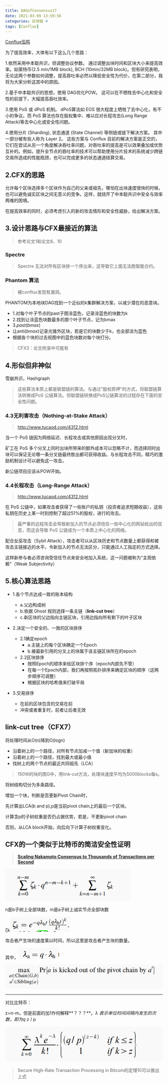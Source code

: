 ```yaml
---
title: DAGofConsensus17
date: 2021-03-09 13:59:56
categories: 区块链 #
tags: [Conflux]
---
```



[Conflux伍鸣](https://blog.csdn.net/weixin_44282220/article/details/85321832)

为了提高效率，大体有以下这么几个思路：

1.依然采用中本聪共识，但调整协议参数。
通过调整出块时间和区块大小来提高效率。如莱特币(2.5 min/1MB block), BCH (10min/32MB block)。但有研究表明，无论这两个参数如何调整，提高吞吐率必然以降低安全性为代价，在第二部分，我将为大家分析这其中的原因。

2.基于中本聪共识的思想，使用 DAG优化POW。
这可以在不牺牲去中心化和安全性的前提下，大幅提高吞吐效率。

3.使用 PoS 或 dPoS 机制。
dPoS算法如 EOS 很大程度上牺牲了去中心化，有不小的争议。而 PoS 算法也存在股权集中、难以应对长程攻击(Long Range Attack)等去中心化或安全性问题。

4.使用分片 (Sharding), 状态通道 (State Channel) 等侧链或链下解决方案。
其中一部分被有些人称为 Layer 2。 这些方案与 Conflux 目前的解决方案是正交的，它们在尝试从另一个角度解决吞吐率问题，对吞吐率的提高是可以效果叠加或优势互补的。例如，提升全节点的吞吐率的技术可以帮助使用分片技术的系统减少跨链交易所造成的性能瓶颈，也可以完成更多的状态通道结算交易。

## 2.CFX的思路

允许每个区块选择多个区块作为自己的父亲或祖先，哪怕在出块速度很快的时候，也可以避免诚实区块之间无意义的竞争。这样，就绕开了中本聪共识中安全与效率两难的困境。

在提高效率的同时，必须考虑引入的新的攻击情形和安全性威胁，给出解决方案。

## 3.设计思路与CFX最接近的算法

> 参考论文1和论文8、10

### Spectre

> Spectre 无法对所有区块排一个序出来，这导致它上面无法跑智能合约。



### Phantom 算法

> 被conflux发现有漏洞。

PHANTOM为本地块DAG找到一个近似的k集群解决方案，以减少潜在的恶意块。

- 1.对每个叶子节点的past子图涂蓝色，记录涂蓝色的块数为k
- 2.找到让涂蓝色块数最多的那个叶子节点，记为bmax
- 3.*past*(*bmax*) 
- 让anti(*bmax*)记录光锥外区块，若是它的块数少于k，也全部涂为蓝色
- 根据各个块的过去视图中的蓝色块数对每个块打分。



> CFX3：论文附录中可能有

## 4.形似但非神似

雪崩共识，Hashgraph





> 这些算法本质上都是联盟链的算法。与通过“股权质押”的方式，将联盟链算法转换成PoS 公链算法。但联盟链转换成PoS公链算法的过程存在下面的安全性问题。

### 4.3无利害攻击（Nothing-at-Stake Attack）

> http://www.tucaod.com/4312.html

当一个 PoS 链因为网络延迟、长程攻击或其他原因出现分叉时，

矿工在 PoS 多个分叉上同时出块所带来的额外成本可以忽略不计，而选择同时出块可以保证无论哪一条分叉链最终胜出都可获得收益。与长程攻击不同，精巧的激励机制设计可以避免这一攻击。

新公链项目应该从POW开始。

### 4.4长程攻击（Long-Range Attack）

>http://www.tucaod.com/4312.html

在 PoS 公链中，如果攻击者获得了一些账户的私钥（投资者追求短期收益），这些私钥在历史上某一时刻控制了超过51%的股权，进行的攻击。

> 最严重的远程攻击会导致新加入的节点必须信任一些中心化的网站给出的信息，而这会导致 PoS 公链成为一个本质上中心化的网络。

配合女巫攻击（Sybil Attack），攻击者可以从区块历史和节点数量上都获得和被攻击主链接近的水平，令新加入的节点无法区分，只能通过人工指定的方式选择。

这样新参与者必须咨询受信任节点来安全地加入系统，这一问题被称为“主观依赖”（Weak Subjectivity）



## 5.核心算法思路

- 1.各个节点达成一致的账本结构
  - a.父边构成树
  - b.依据 Ghost 规则选择一条主链（**link-cut tree**）
  - c.新区块的父边指向主链区块，引用边指向所有剩下的叶子区块

- 2.决定一个安全的、一致的区块排序
  - 2.1确定epoch
    - a.主链上的每个区块确定一个Epoch
    - b.被最新引用的分叉上的块属于该主链区块所在的epoch
  - 2.2区块排序
    - 按照Epoch的顺序来给区块排个序（epoch内部先不管）
    - 在每一个Epoch内部，我们再按照拓扑排序来确定区块的顺序（这两步顺序可调整）
    - 根据区块的哈希值来打破平局
- 3.交易排序
  - 在前的区块包含的交易在前
  - 冲突或者重复时，前者让后者无效

## link-cut tree（CFX7）

将处理时间从O(n)降到O(logn)

- 沿着树上的一个路径，对所有节点加减一个值（新加块的权重）
- 沿着树上的一个路径，找到最大或最小值
- 找树上的两个节点的最近共同祖先（LCA）

> 150W的块的图G中，用link-cut方法，处理块速度平均为5000blocks每s。

将树结构切分为多条路径。

增加一个块，判断是否更新Pivot Chain时，

先计算出LCA(b and p),p是当前pivot chain上的最后一个区块。

计算含p的子树权重是否仍占据优势，若是，不更新pivot chain

否则，从LCA block开始，向后向下计算子树权重变化。

## CFX的一个类似于比特币的简洁安全性证明

>[**Scaling Nakamoto Consensus to Thousands of Transactions per Second**](https://arxiv.org/pdf/1805.03870)

![image-20210309122427311](DAGofConsensus-%E7%AC%AC17%E5%91%A8/image-20210309122427311.png)

n是b子树上全部块数，m是a子树上诚实节点全部块数

ζk![image-20210309123844355](DAGofConsensus-%E7%AC%AC17%E5%91%A8/image-20210309123844355.png)

攻击者产生块的速度乘以时间，所以这里是攻击者产生块的数量。

其中，![image-20210309123907927](DAGofConsensus-%E7%AC%AC17%E5%91%A8/image-20210309123907927.png)

![image-20210309123828204](DAGofConsensus-%E7%AC%AC17%E5%91%A8/image-20210309123828204.png)

---

对比比特币：

z=n-m，但是前面的加1作何解释**？？？**。*λ 表示单位时间间隔内发生的次数，即为q* z / p

![image-20210309124048693](DAGofConsensus-%E7%AC%AC17%E5%91%A8/image-20210309124048693.png)

>Secure High-Rate Transaction Processing in Bitcoin的定理10可以推出上式

